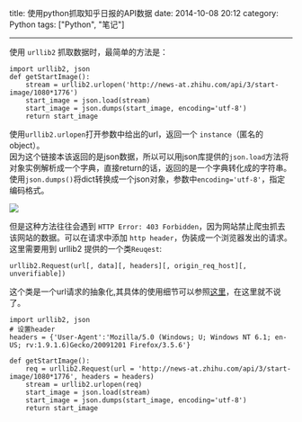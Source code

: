title: 使用python抓取知乎日报的API数据
date: 2014-10-08 20:12
category: Python
tags: ["Python", "笔记"]

---

使用 `urllib2` 抓取数据时，最简单的方法是：
    
    
    import urllib2, json
    def getStartImage():
        stream = urllib2.urlopen('http://news-at.zhihu.com/api/3/start-image/1080*1776')
        start_image = json.load(stream)
        start_image = json.dumps(start_image, encoding='utf-8')
        return start_image
    

使用`urllib2.urlopen`打开参数中给出的url，返回一个 `instance`（匿名的object）。  
因为这个链接本该返回的是json数据，所以可以用json库提供的`json.load`方法将对象实例解析成一个字典，直接return的话，返回的是一个字典转化成的字符串。使用`json.dumps()`将dict转换成一个json对象，参数中`encoding='utf-8'`，指定编码格式。

![](http://ncuey-crispelite.stor.sinaapp.com/1413276441112.png)

但是这种方法往往会遇到 `HTTP Error: 403 Forbidden`，因为网站禁止爬虫抓去该网站的数据。可以在请求中添加 `http header`，伪装成一个浏览器发出的请求。这里需要用到 urllib2 提供的一个类`Reuqest`:
    
    
    urllib2.Request(url[, data][, headers][, origin_req_host][, unverifiable])
    

这个类是一个url请求的抽象化,其具体的使用细节可以参照[这里](https://docs.python.org/2/library/urllib2.html)，在这里就不说了。
    
    
    import urllib2, json
    # 设置header
    headers = {'User-Agent':'Mozilla/5.0 (Windows; U; Windows NT 6.1; en-US; rv:1.9.1.6)Gecko/20091201 Firefox/3.5.6'}
    
    def getStartImage():
        req = urllib2.Request(url = 'http://news-at.zhihu.com/api/3/start-image/1080*1776', headers = headers)
        stream = urllib2.urlopen(req)
        start_image = json.load(stream)
        start_image = json.dumps(start_image, encoding='utf-8')
        return start_image

